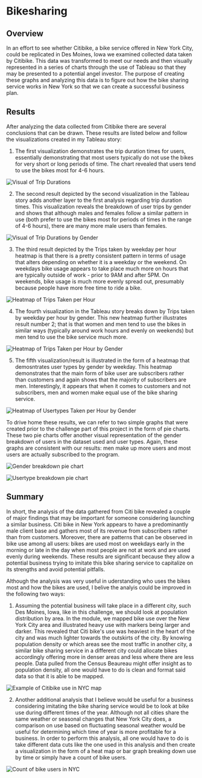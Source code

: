 # **Bikesharing**

## **Overview**

In an effort to see whether Citibike, a bike service offered in New York City, could be replicated in Des Moines, Iowa we examined collected data taken by Citibike. This data was transformed to meet our needs and then visually represented in a series of charts through the use of Tableau so that they may be presented to a potential angel investor. The purpose of creating these graphs and analyzing this data is to figure out how the bike sharing service works in New York so that we can create a successful business plan.

## **Results**

After analyzing the data collected from Citibike there are several conclusions that can be drawn. These results are listed below and follow the visualizations created in my Tableau story:

1. The first visualization demonstrates the trip duration times for users, essentially demonstrating that most users typically do not use the bikes for very short or long periods of time. The chart revealed that users tend to use the bikes most for 4-6 hours.

![Visual of Trip Durations](images/CitibikeUseByHour.PNG)

2. The second result depicted by the second visualization in the Tableau story adds another layer to the first analysis regarding trip duration times. This visualization reveals the breakdown of user trips by gender and shows that although males and females follow a similar pattern in use (both prefer to use the bikes most for periods of times in the range of 4-6 hours), there are many more male users than females.

![Visual of Trip Durations by Gender](images/CitibikeUseByHourByGender.PNG)

3. The third result depicted by the Trips taken by weekday per hour heatmap is that there is a pretty consistent pattern in terms of usage that alters depending on whether it is a weekday or the weekend. On weekdays bike usage appears to take place much more on hours that are typically outside of work - prior to 9AM and after 5PM. On weekends, bike usage is much more evenly spread out, presumably because people have more free time to ride a bike.

![Heatmap of Trips Taken per Hour](images/TripsTakenByWeekdayPerHour.PNG)

4. The fourth visualization in the Tableau story breaks down by Trips taken by weekday per hour by gender. This new heatmap further illustrates result number 2; that is that women and men tend to use the bikes in similar ways (typically around work hours and evenly on weekends) but men tend to use the bike service much more.

![Heatmap of Trips Taken per Hour by Gender](images/TripsTakenByWeekdayPerHourByGender.PNG)

5. The fifth visualization/result is illustrated in the form of a heatmap that demosntrates user types by gender by weekday. This heatmap demonstrates that the main form of bike user are subscribers rather than customers and again shows that the majority of subscribers are men. Interestingly, it appears that when it comes to customers and not subscribers, men and women make equal use of the bike sharing service.

![Heatmap of Usertypes Taken per Hour by Gender](images/Usertypes%20by%20Gender%20by%20weekday.PNG)

To drive home these results, we can refer to two simple graphs that were created prior to the challenge part of this project in the form of pie charts. These two pie charts offer another visual representation of the gender breakdown of users in the dataset used and user types. Again, these graphs are consistent with our results: men make up more users and most users are actually subscribed to the program.

![Gender breakdown pie chart](images/GenderBreakdownPie.PNG)

![Usertype breakdown pie chart](images/UsertypeBreakdownPie.PNG)

## **Summary**

In short, the analysis of the data gathered from Citi bike revealed a couple of major findings that may be important for someone considering launching a similar business. Citi bike in New York appears to have a predominantly male client base and gathers most of its revenue from subscribers rather than from customers. Moreover, there are patterns that can be observed in bike use among all users: bikes are used most on weekdays early in the morning or late in the day when most people are not at work and are used evenly during weekends. These results are significant because they allow a potential business trying to imitate this bike sharing service to capitalize on its strengths and avoid potential pitfalls.

Although the analysis was very useful in uderstanding who uses the bikes most and how the bikes are used, I belive the analyis could be improved in the following two ways:

1. Assuming the potential business will take place in a different city, such Des Moines, Iowa, like in this challenge, we should look at population distribution by area. In the module, we mapped bike use over the New York City area and illustrated heavy use with markers being larger and darker. This revealed that Citi bike's use was heaviest in the heart of the city and was much lighter towards the outskirts of the city. By knowing population density or which areas see the most traffic in another city, a similar bike sharing service in a different city could allocate bikes accordingly offering more in denser areas and less where there are less people. Data pulled from the Census Beaureau might offer insight as to population density, all one would have to do is clean and format said data so that it is able to be mapped.

![Example of Citibike use in NYC map](images/CitibikeUsersOnMap.PNG)

2. Another additional analysis that I believe would be useful for a business considering imitating the bike sharing service would be to look at bike use during different times of the year. Although not all cities share the same weather or seasonal changes that New York City does, a comparison on use based on fluctuating seasonal weather would be useful for determining which time of year is more profitable for a business. In order to perform this analysis, all one would have to do is take different data cuts like the one used in this analysis and then create a visualization in the form of a heat map or bar graph breaking down use by time or simply have a count of bike users.

![Count of bike users in NYC](images/UserCount.PNG)
